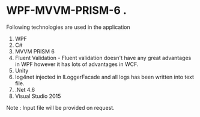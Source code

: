 # WPF-MVVM-PRISM-6 . 
Following technologies  are used in the application
  1) WPF
  2) C#
  3) MVVM PRISM 6
  4) Fluent Validation - Fluent validation doesn't have any great advantages in WPF however it has lots of advantages in WCF.
  5) Unity
  6) log4net injected in ILoggerFacade and all logs has been written into text file.
  7) .Net 4.6
  9) Visual Studio 2015
  
  Note : Input file will be provided on request.

